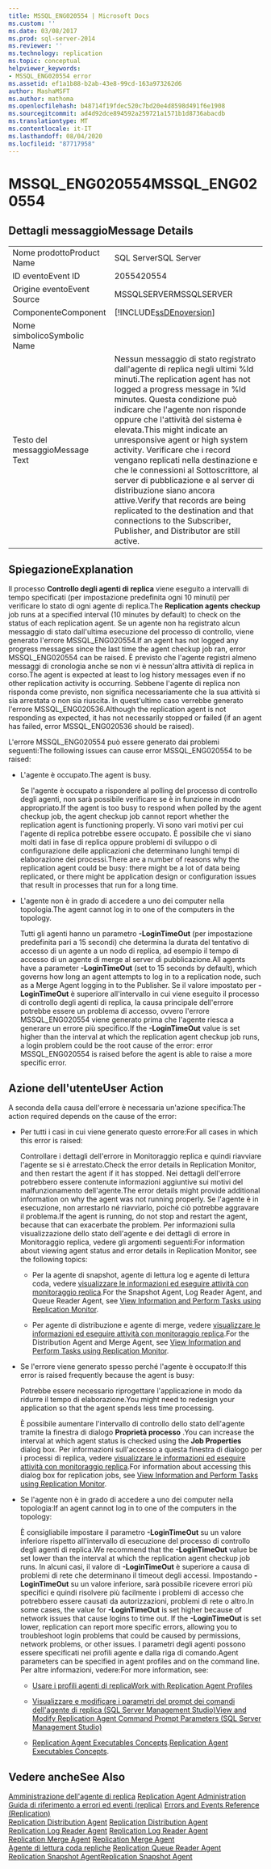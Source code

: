 ```yaml
---
title: MSSQL_ENG020554 | Microsoft Docs
ms.custom: ''
ms.date: 03/08/2017
ms.prod: sql-server-2014
ms.reviewer: ''
ms.technology: replication
ms.topic: conceptual
helpviewer_keywords:
- MSSQL_ENG020554 error
ms.assetid: ef1a1b88-b2ab-43e8-99cd-163a973262d6
author: MashaMSFT
ms.author: mathoma
ms.openlocfilehash: b48714f19fdec520c7bd20e4d8598d491f6e1908
ms.sourcegitcommit: ad4d92dce894592a259721a1571b1d8736abacdb
ms.translationtype: MT
ms.contentlocale: it-IT
ms.lasthandoff: 08/04/2020
ms.locfileid: "87717958"
---
```

# <a name="mssql_eng020554"></a><span data-ttu-id="17f27-102">MSSQL_ENG020554</span><span class="sxs-lookup"><span data-stu-id="17f27-102">MSSQL_ENG020554</span></span>
    
## <a name="message-details"></a><span data-ttu-id="17f27-103">Dettagli messaggio</span><span class="sxs-lookup"><span data-stu-id="17f27-103">Message Details</span></span>  
  
|||  
|-|-|  
|<span data-ttu-id="17f27-104">Nome prodotto</span><span class="sxs-lookup"><span data-stu-id="17f27-104">Product Name</span></span>|<span data-ttu-id="17f27-105">SQL Server</span><span class="sxs-lookup"><span data-stu-id="17f27-105">SQL Server</span></span>|  
|<span data-ttu-id="17f27-106">ID evento</span><span class="sxs-lookup"><span data-stu-id="17f27-106">Event ID</span></span>|<span data-ttu-id="17f27-107">20554</span><span class="sxs-lookup"><span data-stu-id="17f27-107">20554</span></span>|  
|<span data-ttu-id="17f27-108">Origine evento</span><span class="sxs-lookup"><span data-stu-id="17f27-108">Event Source</span></span>|<span data-ttu-id="17f27-109">MSSQLSERVER</span><span class="sxs-lookup"><span data-stu-id="17f27-109">MSSQLSERVER</span></span>|  
|<span data-ttu-id="17f27-110">Componente</span><span class="sxs-lookup"><span data-stu-id="17f27-110">Component</span></span>|[!INCLUDE[ssDEnoversion](../../includes/ssdenoversion-md.md)]|  
|<span data-ttu-id="17f27-111">Nome simbolico</span><span class="sxs-lookup"><span data-stu-id="17f27-111">Symbolic Name</span></span>||  
|<span data-ttu-id="17f27-112">Testo del messaggio</span><span class="sxs-lookup"><span data-stu-id="17f27-112">Message Text</span></span>|<span data-ttu-id="17f27-113">Nessun messaggio di stato registrato dall'agente di replica negli ultimi %ld minuti.</span><span class="sxs-lookup"><span data-stu-id="17f27-113">The replication agent has not logged a progress message in %ld minutes.</span></span> <span data-ttu-id="17f27-114">Questa condizione può indicare che l'agente non risponde oppure che l'attività del sistema è elevata.</span><span class="sxs-lookup"><span data-stu-id="17f27-114">This might indicate an unresponsive agent or high system activity.</span></span> <span data-ttu-id="17f27-115">Verificare che i record vengano replicati nella destinazione e che le connessioni al Sottoscrittore, al server di pubblicazione e al server di distribuzione siano ancora attive.</span><span class="sxs-lookup"><span data-stu-id="17f27-115">Verify that records are being replicated to the destination and that connections to the Subscriber, Publisher, and Distributor are still active.</span></span>|  
  
## <a name="explanation"></a><span data-ttu-id="17f27-116">Spiegazione</span><span class="sxs-lookup"><span data-stu-id="17f27-116">Explanation</span></span>  
 <span data-ttu-id="17f27-117">Il processo **Controllo degli agenti di replica** viene eseguito a intervalli di tempo specificati (per impostazione predefinita ogni 10 minuti) per verificare lo stato di ogni agente di replica.</span><span class="sxs-lookup"><span data-stu-id="17f27-117">The **Replication agents checkup** job runs at a specified interval (10 minutes by default) to check on the status of each replication agent.</span></span> <span data-ttu-id="17f27-118">Se un agente non ha registrato alcun messaggio di stato dall'ultima esecuzione del processo di controllo, viene generato l'errore MSSQL_ENG020554.</span><span class="sxs-lookup"><span data-stu-id="17f27-118">If an agent has not logged any progress messages since the last time the agent checkup job ran, error MSSQL_ENG020554 can be raised.</span></span> <span data-ttu-id="17f27-119">È previsto che l'agente registri almeno messaggi di cronologia anche se non vi è nessun'altra attività di replica in corso.</span><span class="sxs-lookup"><span data-stu-id="17f27-119">The agent is expected at least to log history messages even if no other replication activity is occurring.</span></span> <span data-ttu-id="17f27-120">Sebbene l'agente di replica non risponda come previsto, non significa necessariamente che la sua attività si sia arrestata o non sia riuscita. In quest'ultimo caso verrebbe generato l'errore MSSQL_ENG020536.</span><span class="sxs-lookup"><span data-stu-id="17f27-120">Although the replication agent is not responding as expected, it has not necessarily stopped or failed (if an agent has failed, error MSSQL_ENG020536 should be raised).</span></span>  
  
 <span data-ttu-id="17f27-121">L'errore MSSQL_ENG020554 può essere generato dai problemi seguenti:</span><span class="sxs-lookup"><span data-stu-id="17f27-121">The following issues can cause error MSSQL_ENG020554 to be raised:</span></span>  
  
-   <span data-ttu-id="17f27-122">L'agente è occupato.</span><span class="sxs-lookup"><span data-stu-id="17f27-122">The agent is busy.</span></span>  
  
     <span data-ttu-id="17f27-123">Se l'agente è occupato a rispondere al polling del processo di controllo degli agenti, non sarà possibile verificare se è in funzione in modo appropriato.</span><span class="sxs-lookup"><span data-stu-id="17f27-123">If the agent is too busy to respond when polled by the agent checkup job, the agent checkup job cannot report whether the replication agent is functioning properly.</span></span> <span data-ttu-id="17f27-124">Vi sono vari motivi per cui l'agente di replica potrebbe essere occupato. È possibile che vi siano molti dati in fase di replica oppure problemi di sviluppo o di configurazione delle applicazioni che determinano lunghi tempi di elaborazione dei processi.</span><span class="sxs-lookup"><span data-stu-id="17f27-124">There are a number of reasons why the replication agent could be busy: there might be a lot of data being replicated, or there might be application design or configuration issues that result in processes that run for a long time.</span></span>  
  
-   <span data-ttu-id="17f27-125">L'agente non è in grado di accedere a uno dei computer nella topologia.</span><span class="sxs-lookup"><span data-stu-id="17f27-125">The agent cannot log in to one of the computers in the topology.</span></span>  
  
     <span data-ttu-id="17f27-126">Tutti gli agenti hanno un parametro **-LoginTimeOut** (per impostazione predefinita pari a 15 secondi) che determina la durata del tentativo di accesso di un agente a un nodo di replica, ad esempio il tempo di accesso di un agente di merge al server di pubblicazione.</span><span class="sxs-lookup"><span data-stu-id="17f27-126">All agents have a parameter **-LoginTimeOut** (set to 15 seconds by default), which governs how long an agent attempts to log in to a replication node, such as a Merge Agent logging in to the Publisher.</span></span> <span data-ttu-id="17f27-127">Se il valore impostato per **-LoginTimeOut** è superiore all'intervallo in cui viene eseguito il processo di controllo degli agenti di replica, la causa principale dell'errore potrebbe essere un problema di accesso, ovvero l'errore MSSQL_ENG020554 viene generato prima che l'agente riesca a generare un errore più specifico.</span><span class="sxs-lookup"><span data-stu-id="17f27-127">If the **-LoginTimeOut** value is set higher than the interval at which the replication agent checkup job runs, a login problem could be the root cause of the error: error MSSQL_ENG020554 is raised before the agent is able to raise a more specific error.</span></span>  
  
## <a name="user-action"></a><span data-ttu-id="17f27-128">Azione dell'utente</span><span class="sxs-lookup"><span data-stu-id="17f27-128">User Action</span></span>  
 <span data-ttu-id="17f27-129">A seconda della causa dell'errore è necessaria un'azione specifica:</span><span class="sxs-lookup"><span data-stu-id="17f27-129">The action required depends on the cause of the error:</span></span>  
  
-   <span data-ttu-id="17f27-130">Per tutti i casi in cui viene generato questo errore:</span><span class="sxs-lookup"><span data-stu-id="17f27-130">For all cases in which this error is raised:</span></span>  
  
     <span data-ttu-id="17f27-131">Controllare i dettagli dell'errore in Monitoraggio replica e quindi riavviare l'agente se si è arrestato.</span><span class="sxs-lookup"><span data-stu-id="17f27-131">Check the error details in Replication Monitor, and then restart the agent if it has stopped.</span></span> <span data-ttu-id="17f27-132">Nei dettagli dell'errore potrebbero essere contenute informazioni aggiuntive sui motivi del malfunzionamento dell'agente.</span><span class="sxs-lookup"><span data-stu-id="17f27-132">The error details might provide additional information on why the agent was not running properly.</span></span> <span data-ttu-id="17f27-133">Se l'agente è in esecuzione, non arrestarlo né riavviarlo, poiché ciò potrebbe aggravare il problema.</span><span class="sxs-lookup"><span data-stu-id="17f27-133">If the agent is running, do not stop and restart the agent, because that can exacerbate the problem.</span></span> <span data-ttu-id="17f27-134">Per informazioni sulla visualizzazione dello stato dell'agente e dei dettagli di errore in Monitoraggio replica, vedere gli argomenti seguenti:</span><span class="sxs-lookup"><span data-stu-id="17f27-134">For information about viewing agent status and error details in Replication Monitor, see the following topics:</span></span>  
  
    -   <span data-ttu-id="17f27-135">Per la agente di snapshot, agente di lettura log e agente di lettura coda, vedere [visualizzare le informazioni ed eseguire attività con monitoraggio replica](monitor/view-information-and-perform-tasks-replication-monitor.md).</span><span class="sxs-lookup"><span data-stu-id="17f27-135">For the Snapshot Agent, Log Reader Agent, and Queue Reader Agent, see [View Information and Perform Tasks using Replication Monitor](monitor/view-information-and-perform-tasks-replication-monitor.md).</span></span>  
  
    -   <span data-ttu-id="17f27-136">Per agente di distribuzione e agente di merge, vedere [visualizzare le informazioni ed eseguire attività con monitoraggio replica](monitor/view-information-and-perform-tasks-replication-monitor.md).</span><span class="sxs-lookup"><span data-stu-id="17f27-136">For the Distribution Agent and Merge Agent, see [View Information and Perform Tasks using Replication Monitor](monitor/view-information-and-perform-tasks-replication-monitor.md).</span></span>  
  
-   <span data-ttu-id="17f27-137">Se l'errore viene generato spesso perché l'agente è occupato:</span><span class="sxs-lookup"><span data-stu-id="17f27-137">If this error is raised frequently because the agent is busy:</span></span>  
  
     <span data-ttu-id="17f27-138">Potrebbe essere necessario riprogettare l'applicazione in modo da ridurre il tempo di elaborazione.</span><span class="sxs-lookup"><span data-stu-id="17f27-138">You might need to redesign your application so that the agent spends less time processing.</span></span>  
  
     <span data-ttu-id="17f27-139">È possibile aumentare l'intervallo di controllo dello stato dell'agente tramite la finestra di dialogo **Proprietà processo** .</span><span class="sxs-lookup"><span data-stu-id="17f27-139">You can increase the interval at which agent status is checked using the **Job Properties** dialog box.</span></span> <span data-ttu-id="17f27-140">Per informazioni sull'accesso a questa finestra di dialogo per i processi di replica, vedere [visualizzare le informazioni ed eseguire attività con monitoraggio replica](monitor/view-information-and-perform-tasks-replication-monitor.md).</span><span class="sxs-lookup"><span data-stu-id="17f27-140">For information about accessing this dialog box for replication jobs, see [View Information and Perform Tasks using Replication Monitor](monitor/view-information-and-perform-tasks-replication-monitor.md).</span></span>  
  
-   <span data-ttu-id="17f27-141">Se l'agente non è in grado di accedere a uno dei computer nella topologia:</span><span class="sxs-lookup"><span data-stu-id="17f27-141">If an agent cannot log in to one of the computers in the topology:</span></span>  
  
     <span data-ttu-id="17f27-142">È consigliabile impostare il parametro **-LoginTimeOut** su un valore inferiore rispetto all'intervallo di esecuzione del processo di controllo degli agenti di replica.</span><span class="sxs-lookup"><span data-stu-id="17f27-142">We recommend that the **-LoginTimeOut** value be set lower than the interval at which the replication agent checkup job runs.</span></span> <span data-ttu-id="17f27-143">In alcuni casi, il valore di **-LoginTimeOut** è superiore a causa di problemi di rete che determinano il timeout degli accessi. Impostando **-LoginTimeOut** su un valore inferiore, sarà possibile ricevere errori più specifici e quindi risolvere più facilmente i problemi di accesso che potrebbero essere causati da autorizzazioni, problemi di rete o altro.</span><span class="sxs-lookup"><span data-stu-id="17f27-143">In some cases, the value for **-LoginTimeOut** is set higher because of network issues that cause logins to time out. If the **-LoginTimeOut** is set lower, replication can report more specific errors, allowing you to troubleshoot login problems that could be caused by permissions, network problems, or other issues.</span></span> <span data-ttu-id="17f27-144">I parametri degli agenti possono essere specificati nei profili agente e dalla riga di comando.</span><span class="sxs-lookup"><span data-stu-id="17f27-144">Agent parameters can be specified in agent profiles and on the command line.</span></span> <span data-ttu-id="17f27-145">Per altre informazioni, vedere:</span><span class="sxs-lookup"><span data-stu-id="17f27-145">For more information, see:</span></span>  
  
    -   [<span data-ttu-id="17f27-146">Usare i profili agenti di replica</span><span class="sxs-lookup"><span data-stu-id="17f27-146">Work with Replication Agent Profiles</span></span>](agents/replication-agent-profiles.md)  
  
    -   [<span data-ttu-id="17f27-147">Visualizzare e modificare i parametri del prompt dei comandi dell'agente di replica &#40;SQL Server Management Studio&#41;</span><span class="sxs-lookup"><span data-stu-id="17f27-147">View and Modify Replication Agent Command Prompt Parameters &#40;SQL Server Management Studio&#41;</span></span>](agents/view-and-modify-replication-agent-command-prompt-parameters.md)  
  
    -   <span data-ttu-id="17f27-148">[Replication Agent Executables Concepts](concepts/replication-agent-executables-concepts.md).</span><span class="sxs-lookup"><span data-stu-id="17f27-148">[Replication Agent Executables Concepts](concepts/replication-agent-executables-concepts.md).</span></span>  
  
## <a name="see-also"></a><span data-ttu-id="17f27-149">Vedere anche</span><span class="sxs-lookup"><span data-stu-id="17f27-149">See Also</span></span>  
 <span data-ttu-id="17f27-150">[Amministrazione dell'agente di replica](agents/replication-agent-administration.md) </span><span class="sxs-lookup"><span data-stu-id="17f27-150">[Replication Agent Administration](agents/replication-agent-administration.md) </span></span>  
 <span data-ttu-id="17f27-151">[Guida di riferimento a errori ed eventi &#40;replica&#41;](errors-and-events-reference-replication.md) </span><span class="sxs-lookup"><span data-stu-id="17f27-151">[Errors and Events Reference &#40;Replication&#41;](errors-and-events-reference-replication.md) </span></span>  
 <span data-ttu-id="17f27-152">[Replication Distribution Agent](agents/replication-distribution-agent.md) </span><span class="sxs-lookup"><span data-stu-id="17f27-152">[Replication Distribution Agent](agents/replication-distribution-agent.md) </span></span>  
 <span data-ttu-id="17f27-153">[Replication Log Reader Agent](agents/replication-log-reader-agent.md) </span><span class="sxs-lookup"><span data-stu-id="17f27-153">[Replication Log Reader Agent](agents/replication-log-reader-agent.md) </span></span>  
 <span data-ttu-id="17f27-154">[Replication Merge Agent](agents/replication-merge-agent.md) </span><span class="sxs-lookup"><span data-stu-id="17f27-154">[Replication Merge Agent](agents/replication-merge-agent.md) </span></span>  
 <span data-ttu-id="17f27-155">[Agente di lettura coda repliche](agents/replication-queue-reader-agent.md) </span><span class="sxs-lookup"><span data-stu-id="17f27-155">[Replication Queue Reader Agent](agents/replication-queue-reader-agent.md) </span></span>  
 [<span data-ttu-id="17f27-156">Replication Snapshot Agent</span><span class="sxs-lookup"><span data-stu-id="17f27-156">Replication Snapshot Agent</span></span>](agents/replication-snapshot-agent.md)  
  
  
